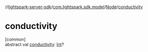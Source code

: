 //[lightspark-server-sdk](../../../index.md)/[com.lightspark.sdk.model](../index.md)/[Node](index.md)/[conductivity](conductivity.md)

# conductivity

[common]\
abstract val [conductivity](conductivity.md): [Int](https://kotlinlang.org/api/latest/jvm/stdlib/kotlin/-int/index.html)?
